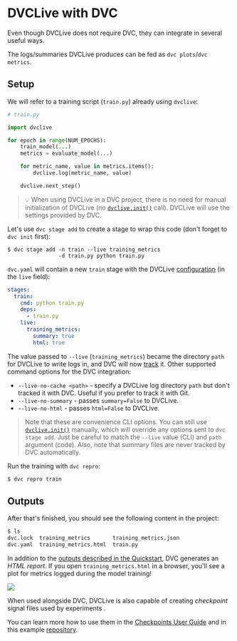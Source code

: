 # DVCLive with DVC

Even though DVCLive does not require DVC, they can integrate in several useful
ways.

The logs/summaries DVCLive produces can be fed as `dvc plots`/`dvc metrics`.

## Setup

We will refer to a training script (`train.py`) already using `dvclive`:

```python
# train.py

import dvclive

for epoch in range(NUM_EPOCHS):
    train_model(...)
    metrics = evaluate_model(...)

    for metric_name, value in metrics.items():
        dvclive.log(metric_name, value)

    dvclive.next_step()
```

> 💡 When using DVCLive in a DVC project, there is no need for manual
> initialization of DVCLive (no [`dvclive.init()`] call). DVCLive will use the
> settings provided by DVC.

Let's use `dvc stage add` to create a stage to wrap this code (don't forget to
`dvc init` first):

```dvc
$ dvc stage add -n train --live training_metrics
                -d train.py python train.py
```

`dvc.yaml` will contain a new `train` stage with the DVCLive
[configuration](/doc/dvclive/api-reference/init#parameters) (in the `live`
field):

```yaml
stages:
  train:
    cmd: python train.py
    deps:
      - train.py
    live:
      training_metrics:
        summary: true
        html: true
```

The value passed to `--live` (`training_metrics`) became the directory `path`
for DVCLive to write logs in, and DVC will now
[track](/doc/use-cases/versioning-data-and-model-files) it. Other supported
command options for the DVC integration:

- `--live-no-cache <path>` - specify a DVCLive log directory `path` but don't
  tracked it with DVC. Useful if you prefer to track it with Git.
- `--live-no-summary` - passes `summary=False` to DVCLive.
- `--live-no-html` - passes `html=False` to DVCLive.

> Note that these are convenience CLI options. You can still use
> [`dvclive.init()`] manually, which will override any options sent to
> `dvc stage add`. Just be careful to match the `--live` value (CLI) and `path`
> argument (code). Also, note that summary files are never tracked by DVC
> automatically.

Run the training with `dvc repro`:

```bash
$ dvc repro train
```

## Outputs

After that's finished, you should see the following content in the project:

```bash
$ ls
dvc.lock  training_metrics       training_metrics.json
dvc.yaml  training_metrics.html  train.py
```

In addition to the
[outputs described in the Quickstart](/docs/dvclive/user-guide/quickstart#outputs),
DVC generates an _HTML report_. If you open `training_metrics.html` in a
browser, you'll see a plot for metrics logged during the model training!

![](/img/dvclive_report.png)

When used alongside DVC, DVCLive is also capable of creating _checkpoint_ signal
files used by <abbr>experiments<abbr> .

You can learn more how to use them in the
[Checkpoints User Guide](/docs/user-guide/experiment-management/checkpoints) and
in this example
[repository](https://github.com/iterative/dvc-checkpoints-mnist).

[`dvclive.init()`]: /doc/dvclive/api-reference/init
